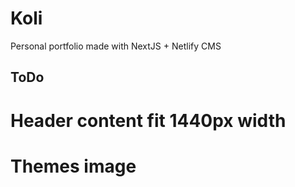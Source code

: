 # Koli
Personal portfolio made with NextJS + Netlify CMS


## ToDo

# Header content fit 1440px width
# Themes image